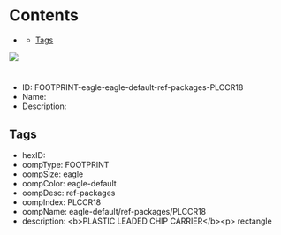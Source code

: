 



Contents
========

* [](#)
	* [Tags](#tags)
  
![][im]
# 

- ID: FOOTPRINT-eagle-eagle-default-ref-packages-PLCCR18
- Name: 
- Description: 

## Tags

- hexID: 
- oompType: FOOTPRINT
- oompSize: eagle
- oompColor: eagle-default
- oompDesc: ref-packages
- oompIndex: PLCCR18
- oompName: eagle-default/ref-packages/PLCCR18
- description: &lt;b&gt;PLASTIC LEADED CHIP CARRIER&lt;/b&gt;&lt;p&gt;&#xD;
rectangle



[im]: image.png
